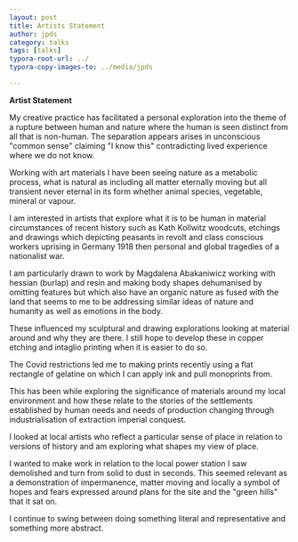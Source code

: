 ```yaml
---
layout: post
title: Artists Statement
author: jpds
category: talks
tags: [talks]
typora-root-url: ../
typora-copy-images-to: ../media/jpds

---
```


 **Artist Statement** 

My creative practice has facilitated a personal exploration into the theme of a rupture between human and nature where the human is seen distinct from all that is non-human. The separation appears arises in unconscious "common sense"  claiming "I know this" contradicting lived experience where we do not know. 

Working with art materials I have been seeing nature as a metabolic process, what is natural as including all matter eternally moving but all transient never eternal in its form whether animal species, vegetable, mineral or vapour.

I am interested in artists that explore what it is to be human in material circumstances of recent history such as Kath Kollwitz woodcuts, etchings and drawings which depicting peasants in revolt and class conscious workers uprising in Germany 1918 then personal and global tragedies of a nationalist war.       

I am particularly drawn to work by Magdalena Abakaniwicz working with hessian (burlap) and resin and making body shapes dehumanised by omitting features but which also have an organic nature as fused with the land that seems to me to be addressing similar ideas of nature and humanity as well as emotions in the body.

These influenced my sculptural and drawing explorations looking at material around and why they are there. I still hope to develop these in copper etching and intaglio printing when it is easier to do so.

The Covid restrictions led me to making prints recently using a flat rectangle of gelatine on which I can apply ink and pull monoprints from.

This has been while exploring the significance of materials around my local environment and how these relate to the stories of the settlements established by human needs and needs of production changing through industrialisation of extraction imperial conquest.

I looked at local artists who reflect a particular sense of place in relation to versions of history and am exploring what shapes my view of place.

I wanted to make work in relation to the local power station  I saw demolished and turn from solid to dust in seconds. This seemed relevant as a demonstration of impermanence, matter moving and locally a symbol of hopes and fears expressed around plans for the site and the "green hills" that it sat on.

I continue to swing between doing something literal and representative and something more abstract.   

